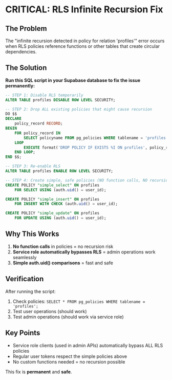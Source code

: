 # CRITICAL: RLS Infinite Recursion Fix

## The Problem
The "infinite recursion detected in policy for relation 'profiles'" error occurs when RLS policies reference functions or other tables that create circular dependencies.

## The Solution
**Run this SQL script in your Supabase database to fix the issue permanently:**

```sql
-- STEP 1: Disable RLS temporarily
ALTER TABLE profiles DISABLE ROW LEVEL SECURITY;

-- STEP 2: Drop ALL existing policies that might cause recursion
DO $$ 
DECLARE 
    policy_record RECORD;
BEGIN 
    FOR policy_record IN 
        SELECT policyname FROM pg_policies WHERE tablename = 'profiles'
    LOOP
        EXECUTE format('DROP POLICY IF EXISTS %I ON profiles', policy_record.policyname);
    END LOOP;
END $$;

-- STEP 3: Re-enable RLS
ALTER TABLE profiles ENABLE ROW LEVEL SECURITY;

-- STEP 4: Create simple, safe policies (NO function calls, NO recursion)
CREATE POLICY "simple_select" ON profiles
    FOR SELECT USING (auth.uid() = user_id);

CREATE POLICY "simple_insert" ON profiles
    FOR INSERT WITH CHECK (auth.uid() = user_id);

CREATE POLICY "simple_update" ON profiles
    FOR UPDATE USING (auth.uid() = user_id);
```

## Why This Works
1. **No function calls** in policies = no recursion risk
2. **Service role automatically bypasses RLS** = admin operations work seamlessly
3. **Simple auth.uid() comparisons** = fast and safe

## Verification
After running the script:
1. Check policies: `SELECT * FROM pg_policies WHERE tablename = 'profiles';`
2. Test user operations (should work)
3. Test admin operations (should work via service role)

## Key Points
- Service role clients (used in admin APIs) automatically bypass ALL RLS policies
- Regular user tokens respect the simple policies above
- No custom functions needed = no recursion possible

This fix is **permanent** and **safe**.